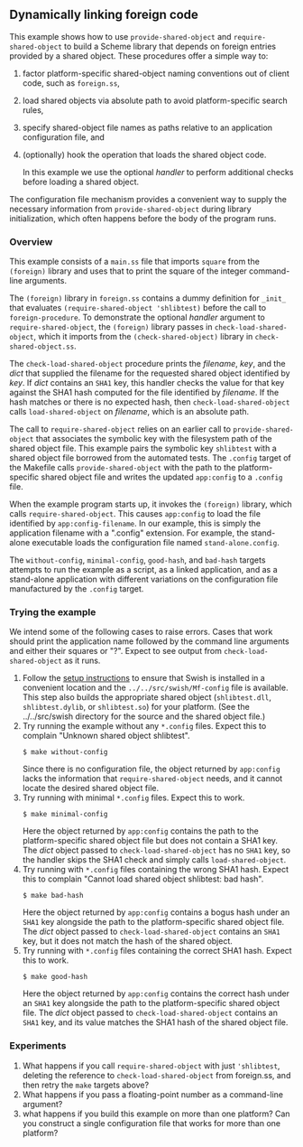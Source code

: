 ## Dynamically linking foreign code

This example shows how to use `provide-shared-object` and
`require-shared-object` to build a Scheme library that depends
on foreign entries provided by a shared object.
These procedures offer a simple way to:

1. factor platform-specific shared-object naming conventions out of client
   code, such as `foreign.ss`,
1. load shared objects via absolute path to avoid platform-specific
   search rules,
1. specify shared-object file names as paths relative to an application
   configuration file, and
1. (optionally) hook the operation that loads the shared object code.

   In this example we use the optional _handler_ to perform additional checks
   before loading a shared object.

The configuration file mechanism provides a convenient way to supply the
necessary information from `provide-shared-object` during library initialization, which often happens before the body of the program runs.

### Overview

This example consists of a `main.ss` file that imports `square` from the
`(foreign)` library and uses that to print the square of the integer
command-line arguments.

The `(foreign)` library in `foreign.ss` contains a dummy definition
for `_init_` that evaluates `(require-shared-object 'shlibtest)` before
the call to `foreign-procedure`.
To demonstrate the optional _handler_ argument to `require-shared-object`,
the `(foreign)` library passes in `check-load-shared-object`, which it imports
from the `(check-shared-object)` library in `check-shared-object.ss`.

The `check-load-shared-object` procedure prints the _filename_, _key_,
and the _dict_ that supplied the filename for the requested shared object
identified by _key_.
If _dict_ contains an `SHA1` key, this handler checks the value for
that key against the SHA1 hash computed for the file identified by _filename_.
If the hash matches or there is no expected hash, then
`check-load-shared-object` calls `load-shared-object` on _filename_,
which is an absolute path.

The call to `require-shared-object` relies on an earlier call to
`provide-shared-object` that associates the symbolic key with the filesystem
path of the shared object file.
This example pairs the symbolic key `shlibtest` with a shared object file
borrowed from the automated tests.
The `.config` target of the Makefile calls `provide-shared-object` with the
path to the platform-specific shared object file and writes the updated
`app:config` to a `.config` file.

When the example program starts up, it invokes the `(foreign)` library, which
calls `require-shared-object`.
This causes `app:config` to load the file identified by `app:config-filename`.
In our example, this is simply the application filename with a ".config"
extension.
For example, the stand-alone executable loads the configuration file named
`stand-alone.config`.

The `without-config`, `minimal-config`, `good-hash`, and `bad-hash` targets
attempts to run the example as a script, as a linked application, and as a
stand-alone application with different variations on the configuration file
manufactured by the `.config` target.

### Trying the example

We intend some of the following cases to raise errors.
Cases that work should print the application name followed by
the command line arguments and either their squares or "?".
Expect to see output from `check-load-shared-object` as it runs.

1. Follow the [setup instructions](../ReadMe.md#Setup) to ensure that Swish is
   installed in a convenient location and the `../../src/swish/Mf-config` file
   is available.
   This step also builds the appropriate shared object
   (`shlibtest.dll`,
   `shlibtest.dylib`, or
   `shlibtest.so`)
   for your platform.
   (See the ../../src/swish directory for the source and the shared object file.)
1. Try running the example without any `*.config` files.
   Expect this to complain "Unknown shared object shlibtest".
   ```
   $ make without-config
   ```
   Since there is no configuration file, the object returned by `app:config`
   lacks the information that `require-shared-object` needs, and it cannot
   locate the desired shared object file.
1. Try running with minimal `*.config` files.
   Expect this to work.
   ```
   $ make minimal-config
   ```
   Here the object returned by `app:config` contains the path to the
   platform-specific shared object file but does not contain a SHA1 key.
   The _dict_ object passed to `check-load-shared-object` has
   no `SHA1` key, so the handler skips the SHA1 check and simply
   calls `load-shared-object`.
1. Try running with `*.config` files containing the wrong SHA1 hash.
   Expect this to complain "Cannot load shared object shlibtest: bad hash".
   ```
   $ make bad-hash
   ```
   Here the object returned by `app:config` contains
   a bogus hash under an `SHA1` key alongside the path to the
   platform-specific shared object file.
   The _dict_ object passed to `check-load-shared-object` contains
   an `SHA1` key, but it does not match the hash of the shared object.
1. Try running with `*.config` files containing the correct SHA1 hash.
   Expect this to work.
   ```
   $ make good-hash
   ```
   Here the object returned by `app:config` contains
   the correct hash under an `SHA1` key alongside the path to the
   platform-specific shared object file.
   The _dict_ object passed to `check-load-shared-object` contains an `SHA1`
   key, and its value matches the SHA1 hash of the shared object file.

### Experiments

1. What happens if you call `require-shared-object` with just `'shlibtest`,
   deleting the reference to `check-load-shared-object` from foreign.ss, and
   then retry the `make` targets above?
1. What happens if you pass a floating-point number as a command-line argument?
1. what happens if you build this example on more than one platform?
   Can you construct a single configuration file that works for more than one
   platform?
